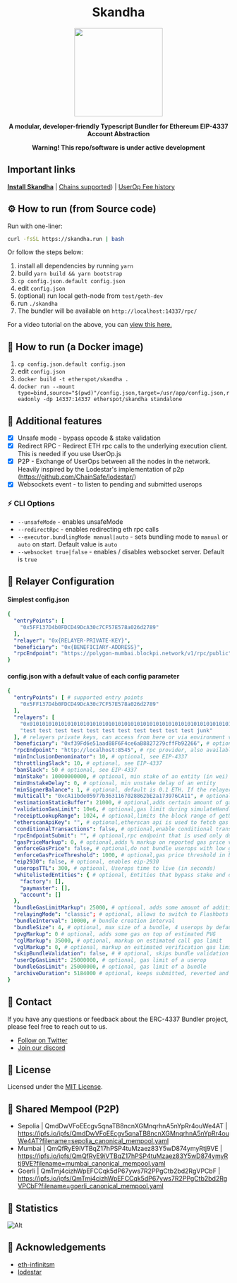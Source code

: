 <div align="center">
  <h1 align="center">Skandha</h1>
</div>

<!-- PROJECT LOGO -->

<div align="center">
  <img src="https://public.etherspot.io/assets/etherspot.gif" width="200" height="200">
  <p>
    <b>
      A modular, developer-friendly Typescript Bundler for Ethereum EIP-4337 Account Abstraction
    </b>
   </p>
</div>

<div align="center">
  <p>
    <b>
       Warning! This repo/software is under active development
    </b>
   </p>
</div>

## Important links

**[Install Skandha](https://etherspot.fyi/skandha/installation)**
| [Chains supported](https://etherspot.fyi/prime-sdk/chains-supported))
| [UserOp Fee history](https://etherspot.fyi/skandha/feehistory)

## ⚙️ How to run (from Source code)

Run with one-liner:

```sh
curl -fsSL https://skandha.run | bash
```
Or follow the steps below:

1. install all dependencies by running `yarn`
2. build `yarn build && yarn bootstrap`
3. `cp config.json.default config.json`
4. edit `config.json`
5. (optional) run local geth-node from `test/geth-dev`
6. run `./skandha`
7. The bundler will be available on `http://localhost:14337/rpc/`

For a video tutorial on the above, you can [view this here.](https://www.youtube.com/watch?v=O0_lm7b0GXE)

## 🐳 How to run (a Docker image)

1. `cp config.json.default config.json`
2. edit `config.json`
3. `docker build -t etherspot/skandha .`
4. `docker run --mount type=bind,source="$(pwd)"/config.json,target=/usr/app/config.json,readonly -dp 14337:14337 etherspot/skandha standalone`


## 📜 Additional features
- [x] Unsafe mode - bypass opcode & stake validation
- [x] Redirect RPC - Redirect ETH rpc calls to the underlying execution client. This is needed if you use UserOp.js
- [x] P2P - Exchange of UserOps between all the nodes in the network. Heavily inspired by the Lodestar's implementation of p2p (https://github.com/ChainSafe/lodestar/)
- [x] Websockets event - to listen to pending and submitted userops

### ⚡️ CLI Options
- `--unsafeMode` - enables unsafeMode
- `--redirectRpc` - enables redirecting eth rpc calls
- `--executor.bundlingMode manual|auto` - sets bundling mode to `manual` or `auto` on start. Default value is `auto`
- `--websocket true|false` - enables / disables websocket server. Default is `true`

## 🔑 Relayer Configuration

#### Simplest config.json
```yaml
{
  "entryPoints": [
    "0x5FF137D4b0FDCD49DcA30c7CF57E578a026d2789"
  ],
  "relayer": "0x{RELAYER-PRIVATE-KEY}",
  "beneficiary": "0x{BENEFICIARY-ADDRESS}",
  "rpcEndpoint": "https://polygon-mumbai.blockpi.network/v1/rpc/public"
}
```

#### config.json with a default value of each config parameter

```yaml
{
  "entryPoints": [ # supported entry points
    "0x5FF137D4b0FDCD49DcA30c7CF57E578a026d2789"
  ],
  "relayers": [
    "0x0101010101010101010101010101010101010101010101010101010101010101",
    "test test test test test test test test test test test junk"
  ], # relayers private keys, can access from here or via environment variables (SKANDHA_MUMBAI_RELAYERS | SKANDHA_DEV_RELAYERS | etc.)
  "beneficiary": "0xf39Fd6e51aad88F6F4ce6aB8827279cffFb92266", # optional, fee collector, avaiable via env var (SKANDHA_MUMBAI_BENEFICIARY | etc) - if not set, relayer will be used
  "rpcEndpoint": "http://localhost:8545", # rpc provider, also available via env variable (SKANDHA_MUMBAI_RPC | etc)
  "minInclusionDenominator": 10, # optional, see EIP-4337
  "throttlingSlack": 10, # optional, see EIP-4337
  "banSlack": 50 # optional, see EIP-4337
  "minStake": 10000000000, # optional, min stake of an entity (in wei)
  "minUnstakeDelay": 0, # optional, min unstake delay of an entity
  "minSignerBalance": 1, # optional, default is 0.1 ETH. If the relayer's balance drops lower than this, it will be selected as a fee collector
  "multicall": "0xcA11bde05977b3631167028862bE2a173976CA11", # optional, multicall3 contract (see https://github.com/mds1/multicall#multicall3-contract-addresses)
  "estimationStaticBuffer": 21000, # optional,adds certain amount of gas to callGasLimit on estimation
  "validationGasLimit": 10e6, # optional,gas limit during simulateHandleOps and simulateValidation calls
  "receiptLookupRange": 1024, # optional,limits the block range of getUserOperationByHash and getUserOperationReceipt
  "etherscanApiKey": "", # optional,etherscan api is used to fetch gas prices
  "conditionalTransactions": false, # optional,enable conditional transactions
  "rpcEndpointSubmit": "", # optional,rpc endpoint that is used only during submission of a bundle
  "gasPriceMarkup": 0, # optional,adds % markup on reported gas price via skandha_getGasPrice, 10000 = 100.00%, 500 = 5%
  "enforceGasPrice": false, # optional,do not bundle userops with low gas prices
  "enforceGasPriceThreshold": 1000, # optional,gas price threshold in bps. If set to 500, userops' gas price is allowed to be 5% lower than the network's gas price
  "eip2930": false, # optional, enables eip-2930
  "useropsTTL": 300, # optional, Userops time to live (in seconds)
  "whitelistedEntities": { # optional, Entities that bypass stake and opcode validation (array of addresses)
    "factory": [],
    "paymaster": [],
    "account": []
  },
  "bundleGasLimitMarkup": 25000, # optional, adds some amount of additional gas to a bundle tx
  "relayingMode": "classic"; # optional, allows to switch to Flashbots Builder api if set to "flashbots", see packages/executor/src/interfaces.ts for more
  "bundleInterval": 10000, # bundle creation interval
  "bundleSize": 4, # optional, max size of a bundle, 4 userops by default
  "pvgMarkup": 0 # optional, adds some gas on top of estimated PVG
  "cglMarkup": 35000, # optional, markup on estimated call gas limit
  "vglMarkup": 0, # optional, markup on estimated verification gas limit
  "skipBundleValidation": false, # # optional, skips bundle validation
  "userOpGasLimit": 25000000, # optional, gas limit of a userop
  "bundleGasLimit": 25000000, # optional, gas limit of a bundle
  "archiveDuration": 5184000 # optional, keeps submitted, reverted and cancelled userops in the mempool for this many seconds
}
```
## 💬 Contact

If you have any questions or feedback about the ERC-4337 Bundler project, please feel free to reach out to us.

- [Follow on Twitter](https://twitter.com/etherspot)
- [Join our discord](https://discord.etherspot.io/)

## 📄 License

Licensed under the [MIT License](https://github.com/etherspot/skandha/blob/master/LICENSE).

## 🤝 Shared Mempool (P2P)

- Sepolia | QmdDwVFoEEcgv5qnaTB8ncnXGMnqrhnA5nYpRr4ouWe4AT | https://ipfs.io/ipfs/QmdDwVFoEEcgv5qnaTB8ncnXGMnqrhnA5nYpRr4ouWe4AT?filename=sepolia_canonical_mempool.yaml
- Mumbai | QmQfRyE9iVTBqZ17hPSP4tuMzaez83Y5wD874ymyRtj9VE | https://ipfs.io/ipfs/QmQfRyE9iVTBqZ17hPSP4tuMzaez83Y5wD874ymyRtj9VE?filename=mumbai_canonical_mempool.yaml
- Goerli | QmTmj4cizhWpEFCCqk5dP67yws7R2PPgCtb2bd2RgVPCbF | https://ipfs.io/ipfs/QmTmj4cizhWpEFCCqk5dP67yws7R2PPgCtb2bd2RgVPCbF?filename=goerli_canonical_mempool.yaml

## 🔢 Statistics
![Alt](https://repobeats.axiom.co/api/embed/4d7ec3ece88b2461c5b1757574321f4f6540cdd5.svg "Skandha analytics image")

## 🙏 Acknowledgements

- [eth-infinitsm](https://github.com/eth-infinitism)
- [lodestar](https://github.com/ChainSafe/lodestar) 
